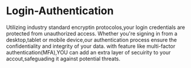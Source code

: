 # Login-Authentication
Utilizing industry standard encryptin protocolos,your login credentials are protected from unauthorized access.
Whether you're signing in from a desktop,tablet or mobile device,our authentication process ensure the confidentiality and integrity of your data.
with feature like multi-factor authentication(MFA),YOU can add an extra layer of secuirity to your accout,safeguading it against potential threats.
